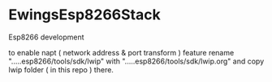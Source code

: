 # EwingsEsp8266Stack

Esp8266 development

to enable napt ( network address & port transform ) feature
rename ".....esp8266/tools/sdk/lwip" with ".....esp8266/tools/sdk/lwip.org" and copy lwip folder ( in this repo ) there.
